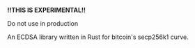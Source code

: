 **!!THIS IS EXPERIMENTAL!!**

Do not use in production

An ECDSA library written in Rust for bitcoin's secp256k1 curve.

